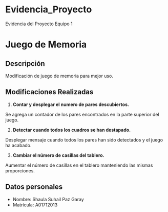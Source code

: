 # Evidencia_Proyecto
Evidencia del Proyecto Equipo 1

# Juego de Memoria

## Descripción
Modificación de juego de memoria para mejor uso.

## Modificaciones Realizadas
1. **Contar y desplegar el numero de pares descubiertos.**

Se agrega un contador de los pares encontrados en la parte superior del juego.

2. **Detectar cuando todos los cuadros se han destapado.**

Desplegar mensaje cuando todos los pares han sido detectados y el juego ha acabado.

3. **Cambiar el número de casillas del tablero.**

Aumentar el número de casillas en el tablero manteniendo las mismas proporciones.

## Datos personales
- Nombre: Shaula Suhail Paz Garay
- Matrícula: A01712013